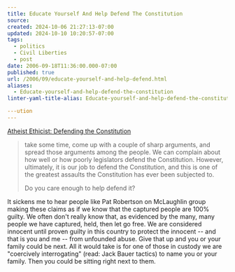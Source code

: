 ```yaml
---
title: Educate Yourself And Help Defend The Constitution
source: 
created: 2024-10-06 21:27:13-07:00
updated: 2024-10-10 10:20:57-07:00
tags:
  - politics
  - Civil Liberties
  - post
date: 2006-09-18T11:36:00.000-07:00
published: true
url: /2006/09/educate-yourself-and-help-defend.html
aliases:
  - Educate-yourself-and-help-defend-the-constitution
linter-yaml-title-alias: Educate-yourself-and-help-defend-the-constitution

---ution
---
```



[Atheist Ethicist: Defending the Constitution](http://atheistethicist.blogspot.com/2006/09/defending-constitution.html "Atheist Ethicist: Defending the Constitution")  
  

>   
> take some time, come up with a couple of sharp arguments, and spread those arguments among the people. We can complain about how well or how poorly legislators defend the Constitution. However, ultimately, it is our job to defend the Constitution, and this is one of the greatest assaults the Constitution has ever been subjected to.  
>   
> Do you care enough to help defend it?  

  
  
It sickens me to hear people like Pat Robertson on McLaughlin group making these claims as if we know that the captured people are 100% guilty. We often don't really know that, as evidenced by the many, many people we have captured, held, then let go free. We are considered innocent until proven guilty in this country to protect the innocent -- and that is you and me -- from unfounded abuse. Give that up and you or your family could be next. All it would take is for one of those in custody we are "coercively interrogating" (read: Jack Bauer tactics) to name you or your family. Then you could be sitting right next to them.